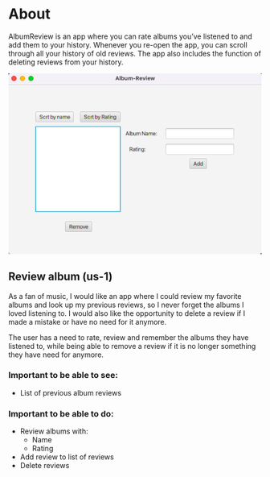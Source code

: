 # About

AlbumReview is an app where you can rate albums you’ve listened to and add them to your history. Whenever you re-open the app, you can scroll through all your history of old reviews. The app also includes the function of deleting reviews from your history. 

![UI project1](</./docs/assets/Skjermbilde 2023-09-21 kl. 10.08.08.png>)

## Review album (us-1)

As a fan of music, I would like an app where I could review my favorite albums and look up my previous reviews, so I never forget the albums I loved listening to. I would also like the opportunity to delete a review if I made a mistake or have no need for it anymore.

The user has a need to rate, review and remember the albums they have listened to, while being able to remove a review if it is no longer something they have need for anymore. 

### Important to be able to see:
-	List of previous album reviews 


### Important to be able to do:
-	Review albums with:
    -   Name 
    -   Rating
-	Add review to list of reviews
-	Delete reviews

